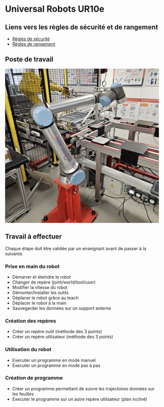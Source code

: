 # Universal Robots UR10e

## Liens vers les règles de sécurité et de rangement
 - [Règles de sécurité](../../secu/securite.md)
 - [Règles de rangement](../../secu/rangement.md)

## Poste de travail
<img class="img-no-border" src="../../../images/ur10e.jpg" alt="Photo de l'Universal Robot UR10e">

## Travail à effectuer
Chaque étape doit être validée par un enseignant avant de passer à la suivante.

### Prise en main du robot
 - Démarrer et éteindre le robot
 - Changer de repère (joint/world/tool/user)
 - Modifier la vitesse du robot
 - Démonter/Installer les outils
 - Déplacer le robot grâce au teach
 - Déplacer le robot à la main
 - Sauvegarder les données sur un support externe

### Création des repères
 - Créer un repère outil (méthode des 3 points)
 - Créer un repère utilisateur (méthode des 3 points)

### Utilisation du robot
 - Executer un programme en mode manuel
 - Executer un programme en mode pas à pas

### Création de programme
 - Créer un programme permettant de suivre les trajectoires données sur les feuilles
 - Executer le programme sur un autre repère utilisateur (plan incliné)